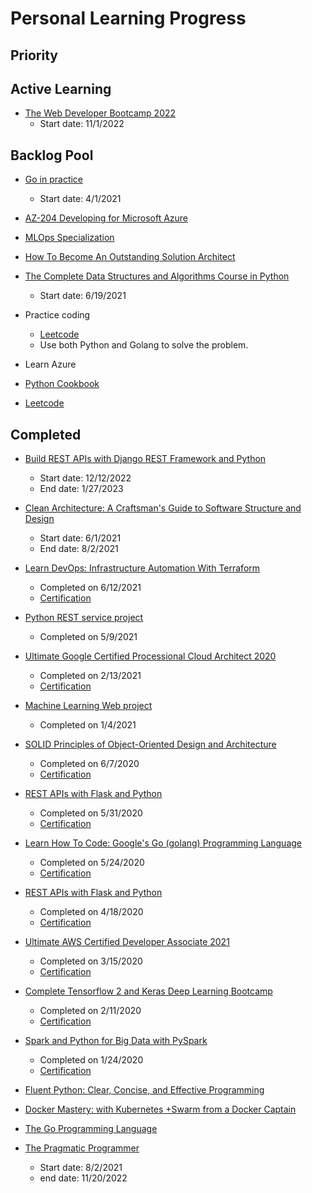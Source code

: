 # Personal Learning Progress

## Priority

## Active Learning
- [The Web Developer Bootcamp 2022
](https://www.udemy.com/course/the-web-developer-bootcamp/)
  - Start date: 11/1/2022

## Backlog Pool

- [Go in practice](https://www.amazon.com/Go-Practice-Techniques-Matt-Butcher/dp/1633430073/ref=sr_1_1_sspa?dchild=1&keywords=go+in+practice&qid=1624133855&sr=8-1-spons&psc=1&spLa=ZW5jcnlwdGVkUXVhbGlmaWVyPUEzSjA4OVVIMFNXM0RCJmVuY3J5cHRlZElkPUEwOTYxMjc2VkNOUUg5TVhEM0tBJmVuY3J5cHRlZEFkSWQ9QTA1OTA5MzQ2TzNVVEJJTFRNTzQmd2lkZ2V0TmFtZT1zcF9hdGYmYWN0aW9uPWNsaWNrUmVkaXJlY3QmZG9Ob3RMb2dDbGljaz10cnVl)
  - Start date: 4/1/2021

- [AZ-204 Developing for Microsoft Azure](https://www.udemy.com/course/70532-azure/)

- [MLOps Specialization](https://www.coursera.org/specializations/machine-learning-engineering-for-production-mlops)

- [How To Become An Outstanding Solution Architect](https://www.udemy.com/course/how-to-become-an-outstanding-solution-architect/)

- [The Complete Data Structures and Algorithms Course in Python](https://www.udemy.com/course/data-structures-and-algorithms-bootcamp-in-python/)
  - Start date: 6/19/2021

- Practice coding
  - [Leetcode](https://leetcode.com/)
  - Use both Python and Golang to solve the problem.

- Learn Azure

- [Python Cookbook](https://www.amazon.com/Python-Cookbook-Third-David-Beazley/dp/1449340377/ref=sr_1_3?crid=JQTU3RVB4T97&dchild=1&keywords=python+cookbook&qid=1624128807&sprefix=python+cook%2Caudible%2C159&sr=8-3)

- [Leetcode](https://leetcode.com/)

## Completed

- [Build REST APIs with Django REST Framework and Python](https://www.udemy.com/course/django-rest-framework/)
  - Start date: 12/12/2022
  - End date: 1/27/2023  

- [Clean Architecture: A Craftsman's Guide to Software Structure and Design](https://www.amazon.com/Clean-Architecture-Craftsmans-Software-Structure/dp/0134494164/ref=sr_1_1?crid=34434EFXB4FPV&dchild=1&keywords=clean+architecture&qid=1624128513&sprefix=clean+architcture%2Caps%2C165&sr=8-1)
  - Start date: 6/1/2021
  - End date: 8/2/2021

- [Learn DevOps: Infrastructure Automation With Terraform](https://www.udemy.com/course/learn-devops-infrastructure-automation-with-terraform/)
  - Completed on 6/12/2021
  - [Certification](https://www.udemy.com/certificate/UC-7426fd7e-c56e-4b88-bfe6-c28054a32b4f/)

- [Python REST service project](https://github.com/ohandyya/python-rest-service)
  - Completed on 5/9/2021

- [Ultimate Google Certified Processional Cloud Architect 2020](https://www.udemy.com/course/google-cloud-architect-certifications/)
  - Completed on 2/13/2021
  - [Certification](https://www.udemy.com/certificate/UC-b4fada59-5b01-46b4-b203-9230f2fe52b1/)

- [Machine Learning Web project](https://github.com/ohandyya/ml-app)
  - Completed on 1/4/2021

- [SOLID Principles of Object-Oriented Design and Architecture](https://www.udemy.com/course/solid-principles-object-oriented-design-architecture/)
  - Completed on 6/7/2020
  - [Certification](https://www.udemy.com/certificate/UC-cbb930a4-8c60-44a2-a936-0e49bf997f40/?utm_medium=email&utm_campaign=email&utm_source=sendgrid.com)

- [REST APIs with Flask and Python](https://www.udemy.com/course/rest-api-flask-and-python/)
  - Completed on 5/31/2020
  - [Certification](https://www.udemy.com/certificate/UC-c2a27261-2c46-4cdb-b6ce-294899908c0d/)

- [Learn How To Code: Google's Go (golang) Programming Language](https://www.udemy.com/course/learn-how-to-code/)
  - Completed on 5/24/2020
  - [Certification](https://www.udemy.com/certificate/UC-9b0adad4-1592-4dbe-b6e8-fe35078877bc/)

- [REST APIs with Flask and Python](https://www.udemy.com/course/rest-api-flask-and-python/)
  - Completed on 4/18/2020
  - [Certification](https://www.udemy.com/certificate/UC-ecf5ceec-6835-44dc-9f05-728195cab9e0/)

- [Ultimate AWS Certified Developer Associate 2021](https://www.udemy.com/course/aws-certified-developer-associate-dva-c01/)
  - Completed on 3/15/2020
  - [Certification](https://www.udemy.com/certificate/UC-d4a02463-0e0f-4c2c-b1bf-3face9ae7c3b/)

- [Complete Tensorflow 2 and Keras Deep Learning Bootcamp](https://www.udemy.com/course/complete-tensorflow-2-and-keras-deep-learning-bootcamp/)
  - Completed on 2/11/2020
  - [Certification](https://www.udemy.com/certificate/UC-ae669fca-cd31-4386-89a2-315f57c0c78b/)

- [Spark and Python for Big Data with PySpark](https://www.udemy.com/course/spark-and-python-for-big-data-with-pyspark/)
  - Completed on 1/24/2020
  - [Certification](https://www.udemy.com/certificate/UC-T8HD39QZ/)

- [Fluent Python: Clear, Concise, and Effective Programming](https://www.amazon.com/Fluent-Python-Concise-Effective-Programming/dp/1491946008/ref=sr_1_1?crid=1N7X8LWWLACDA&dchild=1&keywords=fluent+python&qid=1624128911&s=books&sprefix=fluen%2Cstripbooks%2C165&sr=1-1)

- [Docker Mastery: with Kubernetes +Swarm from a Docker Captain](https://www.udemy.com/course/docker-mastery/)

- [The Go Programming Language](https://www.amazon.com/Programming-Language-Addison-Wesley-Professional-Computing/dp/0134190440/ref=sr_1_3?dchild=1&keywords=the+go+programming+language&qid=1624133815&sr=8-3)

- [The Pragmatic Programmer](https://www.amazon.com/Pragmatic-Programmer-Anniversary-Journey-Mastery/dp/B0833FBNHV/ref=sr_1_1?crid=6NFNMM3E5U9T&dchild=1&keywords=the+pragmatic+programmer&qid=1624128656&sprefix=The+pragmatic+%2Caps%2C164&sr=8-1)
  - Start date: 8/2/2021
  - end date: 11/20/2022
